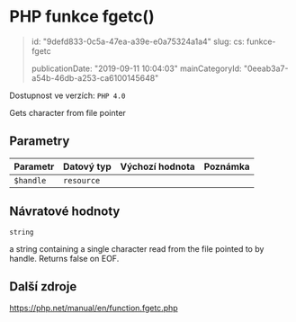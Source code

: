 PHP funkce fgetc()
==================

> id: "9defd833-0c5a-47ea-a39e-e0a75324a1a4"
> slug:
> 	cs: funkce-fgetc
> 
> publicationDate: "2019-09-11 10:04:03"
> mainCategoryId: "0eeab3a7-a54b-46db-a253-ca6100145648"

Dostupnost ve verzích: `PHP 4.0`

Gets character from file pointer


Parametry
--------------

| Parametr | Datový typ | Výchozí hodnota | Poznámka |
|-----|-----|-----|-----|
| `$handle` | `resource` |  |  |


Návratové hodnoty
----------------

`string`

a string containing a single character read from the file pointed
to by handle. Returns false on EOF.

Další zdroje
------------

https://php.net/manual/en/function.fgetc.php
